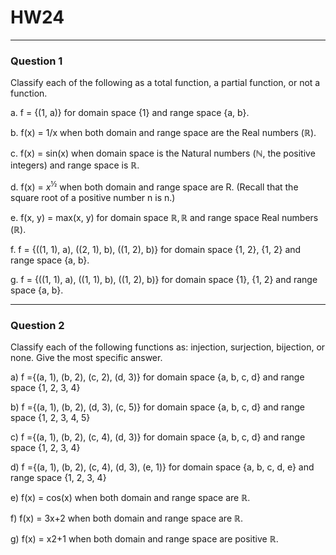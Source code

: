 # HW24
---
### Question 1
Classify each of the following as a total function, a partial function, or not a function. 

a. f = {(1, a)} for domain space {1} and range space {a, b}. 

b. f(x) = 1/x when both domain and range space are the Real numbers ($\mathbb{R}$). 

c. f(x) = sin(x) when domain space is the Natural numbers ($\mathbb{N}$, the positive integers) and range space is $\mathbb{R}$. 

d. f(x) = $x^{½}$ when both domain and range space are R. (Recall that the square root of a positive number n is n.) 

e. f(x, y) = max(x, y) for domain space $\mathbb{R}, \mathbb{R}$ and range space Real numbers ($\mathbb{R}$). 

f. f = {((1, 1), a), ((2, 1), b), ((1, 2), b)} for domain space {1, 2}, {1, 2} and range space {a, b}. 

g. f = {((1, 1), a), ((1, 1), b), ((1, 2), b)} for domain space {1}, {1, 2} and range space {a, b}. 

---
### Question 2

Classify each of the following functions as: injection, surjection, bijection, or none. Give the most specific answer. 

a) f ={(a, 1), (b, 2), (c, 2), (d, 3)} for domain space {a, b, c, d} and range space {1, 2, 3, 4} 

b) f ={(a, 1), (b, 2), (d, 3), (c, 5)} for domain space {a, b, c, d} and range space {1, 2, 3, 4, 5} 

c) f ={(a, 1), (b, 2), (c, 4), (d, 3)} for domain space {a, b, c, d} and range space {1, 2, 3, 4} 

d) f ={(a, 1), (b, 2), (c, 4), (d, 3), (e, 1)} for domain space {a, b, c, d, e} and range space {1, 2, 3, 4} 

e) f(x) = cos(x) when both domain and range space are $\mathbb{R}$. 

f) f(x) = 3x+2 when both domain and range space are $\mathbb{R}$. 

g) f(x) = x2+1 when both domain and range space are positive $\mathbb{R}$.